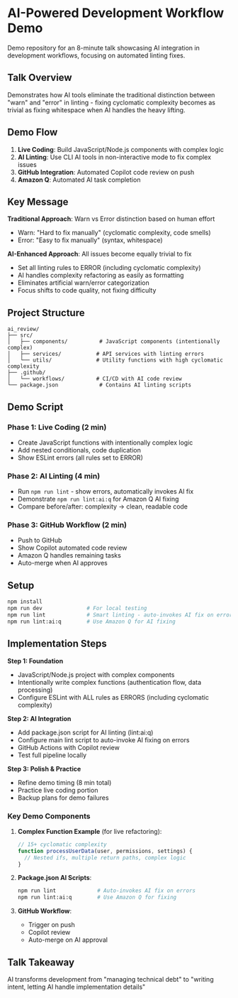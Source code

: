 # AI-Powered Development Workflow Demo

Demo repository for an 8-minute talk showcasing AI integration in development workflows, focusing on automated linting fixes.

## Talk Overview

Demonstrates how AI tools eliminate the traditional distinction between "warn" and "error" in linting - fixing cyclomatic complexity becomes as trivial as fixing whitespace when AI handles the heavy lifting.

## Demo Flow

1. **Live Coding**: Build JavaScript/Node.js components with complex logic
2. **AI Linting**: Use CLI AI tools in non-interactive mode to fix complex issues
3. **GitHub Integration**: Automated Copilot code review on push
4. **Amazon Q**: Automated AI task completion

## Key Message

**Traditional Approach**: Warn vs Error distinction based on human effort
- Warn: "Hard to fix manually" (cyclomatic complexity, code smells)
- Error: "Easy to fix manually" (syntax, whitespace)

**AI-Enhanced Approach**: All issues become equally trivial to fix
- Set all linting rules to ERROR (including cyclomatic complexity)
- AI handles complexity refactoring as easily as formatting
- Eliminates artificial warn/error categorization
- Focus shifts to code quality, not fixing difficulty

## Project Structure

```
ai_review/
├── src/
│   ├── components/          # JavaScript components (intentionally complex)
│   ├── services/           # API services with linting errors
│   └── utils/              # Utility functions with high cyclomatic complexity
├── .github/
│   └── workflows/          # CI/CD with AI code review
└── package.json             # Contains AI linting scripts
```

## Demo Script

### Phase 1: Live Coding (2 min)
- Create JavaScript functions with intentionally complex logic
- Add nested conditionals, code duplication
- Show ESLint errors (all rules set to ERROR)

### Phase 2: AI Linting (4 min)
- Run `npm run lint` - show errors, automatically invokes AI fix
- Demonstrate `npm run lint:ai:q` for Amazon Q AI fixing
- Compare before/after: complexity → clean, readable code

### Phase 3: GitHub Workflow (2 min)
- Push to GitHub
- Show Copilot automated code review
- Amazon Q handles remaining tasks
- Auto-merge when AI approves

## Setup

```bash
npm install
npm run dev              # For local testing
npm run lint             # Smart linting - auto-invokes AI fix on errors
npm run lint:ai:q        # Use Amazon Q for AI fixing
```

## Implementation Steps

**Step 1: Foundation**
- JavaScript/Node.js project with complex components
- Intentionally write complex functions (authentication flow, data processing)
- Configure ESLint with ALL rules as ERRORS (including cyclomatic complexity)

**Step 2: AI Integration**
- Add package.json script for AI linting (lint:ai:q)
- Configure main lint script to auto-invoke AI fixing on errors
- GitHub Actions with Copilot review
- Test full pipeline locally

**Step 3: Polish & Practice**
- Refine demo timing (8 min total)
- Practice live coding portion
- Backup plans for demo failures

### Key Demo Components

1. **Complex Function Example** (for live refactoring):
   ```javascript
   // 15+ cyclomatic complexity
   function processUserData(user, permissions, settings) {
     // Nested ifs, multiple return paths, complex logic
   }
   ```

2. **Package.json AI Scripts**:
   ```bash
   npm run lint             # Auto-invokes AI fix on errors
   npm run lint:ai:q        # Use Amazon Q for fixing
   ```

3. **GitHub Workflow**:
   - Trigger on push
   - Copilot review
   - Auto-merge on AI approval

## Talk Takeaway

AI transforms development from "managing technical debt" to "writing intent, letting AI handle implementation details"